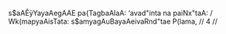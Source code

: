 s$aAÊÿYayaAegAAE pa{TagbaAlaA: ‘avad"inta na paiNx"taA: /
Wk(mapyaAisTata: s$amyagAuBayaAeivaRnd"tae P(lama, // 4 //
